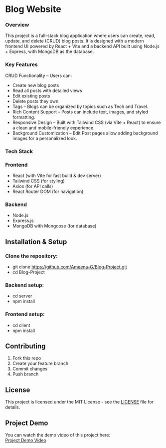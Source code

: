 # Blog Website

### Overview
This project is a full-stack blog application where users can create, read, update, and delete (CRUD) blog posts.
It is designed with a modern frontend UI powered by React + Vite and a backend API built using Node.js + Express, with MongoDB as the database.

### Key Features

CRUD Functionality – Users can:

- Create new blog posts
- Read all posts with detailed views
- Edit existing posts
- Delete posts they own
- Tags – Blogs can be organized by topics such as Tech and Travel.
- Rich Content Support – Posts can include text, images, and styled formatting.
- Responsive Design – Built with Tailwind CSS (via Vite + React) to ensure a clean and mobile-friendly experience.
- Background Customization – Edit Post pages allow adding background images for a personalized look.

### Tech Stack

### Frontend
- React (with Vite for fast build & dev server)
- Tailwind CSS (for styling)
- Axios (for API calls)
- React Router DOM (for navigation)

### Backend
- Node.js
- Express.js
- MongoDB with Mongoose (for database)

## Installation & Setup

### Clone the repository:

- git clone https://github.com/Ameena-G/Blog-Project.git
- cd Blog-Project

### Backend setup:

- cd server
- npm install

### Frontend setup:

- cd client
- npm install

## Contributing

1. Fork this repo
2. Create your feature branch 
3. Commit changes 
4. Push branch 

## License

This project is licensed under the MIT License - see the [LICENSE](./LICENSE) file for details.

## Project Demo

You can watch the demo video of this project here:  
[Project Demo Video]([https://drive.google.com/file/d/your-video-id/view?usp=sharing](https://drive.google.com/file/d/1bOe350EmtHLvW6sw91atZr66mNMLz63_/view?usp=sharing))


